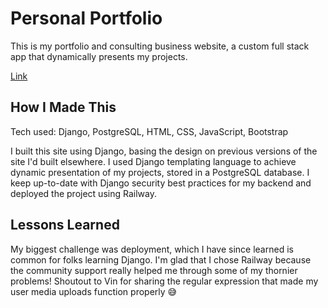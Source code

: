 # Personal Portfolio

This is my portfolio and consulting business website, a custom full stack app that dynamically presents my projects.

[Link](https://cardonwebstudios.com/)

## How I Made This

Tech used: Django, PostgreSQL, HTML, CSS, JavaScript, Bootstrap

I built this site using Django, basing the design on previous versions of the site I'd built elsewhere. I used Django templating language to achieve dynamic presentation of my projects, stored in a PostgreSQL database. I keep up-to-date with Django security best practices for my backend and deployed the project using Railway.

## Lessons Learned

My biggest challenge was deployment, which I have since learned is common for folks learning Django. I'm glad that I chose Railway because the community support really helped me through some of my thornier problems! Shoutout to Vin for sharing the regular expression that made my user media uploads function properly :sweat_smile:
